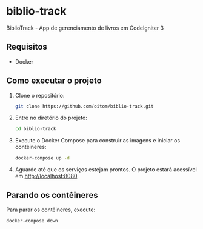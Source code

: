 # biblio-track

BiblioTrack - App de gerenciamento de livros em CodeIgniter 3

## Requisitos

- Docker

## Como executar o projeto

1. Clone o repositório:

    ```bash
    git clone https://github.com/oitom/biblio-track.git
    ```

2. Entre no diretório do projeto:

    ```bash
    cd biblio-track
    ```

3. Execute o Docker Compose para construir as imagens e iniciar os contêineres:

    ```bash
    docker-compose up -d
    ```
4. Aguarde até que os serviços estejam prontos. O projeto estará acessível em [http://localhost:8080](http://localhost:8080).

## Parando os contêineres

Para parar os contêineres, execute:

```bash
docker-compose down
```